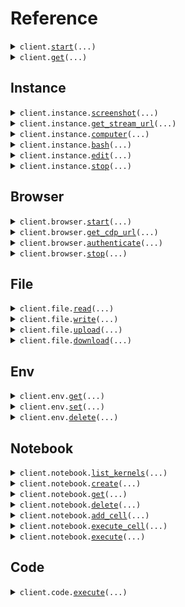 # Reference
<details><summary><code>client.<a href="src/scrapybara/base_client.py">start</a>(...)</code></summary>
<dl>
<dd>

#### 🔌 Usage

<dl>
<dd>

<dl>
<dd>

```python
from scrapybara import Scrapybara

client = Scrapybara(
    x_api_key="YOUR_X_API_KEY",
)
client.start()

```
</dd>
</dl>
</dd>
</dl>

#### ⚙️ Parameters

<dl>
<dd>

<dl>
<dd>

**instance_type:** `typing.Optional[DeploymentConfigInstanceType]` 
    
</dd>
</dl>

<dl>
<dd>

**timeout_hours:** `typing.Optional[float]` 
    
</dd>
</dl>

<dl>
<dd>

**request_options:** `typing.Optional[RequestOptions]` — Request-specific configuration.
    
</dd>
</dl>
</dd>
</dl>


</dd>
</dl>
</details>

<details><summary><code>client.<a href="src/scrapybara/base_client.py">get</a>(...)</code></summary>
<dl>
<dd>

#### 🔌 Usage

<dl>
<dd>

<dl>
<dd>

```python
from scrapybara import Scrapybara

client = Scrapybara(
    x_api_key="YOUR_X_API_KEY",
)
client.get(
    instance_id="instance_id",
)

```
</dd>
</dl>
</dd>
</dl>

#### ⚙️ Parameters

<dl>
<dd>

<dl>
<dd>

**instance_id:** `str` 
    
</dd>
</dl>

<dl>
<dd>

**request_options:** `typing.Optional[RequestOptions]` — Request-specific configuration.
    
</dd>
</dl>
</dd>
</dl>


</dd>
</dl>
</details>

## Instance
<details><summary><code>client.instance.<a href="src/scrapybara/instance/client.py">screenshot</a>(...)</code></summary>
<dl>
<dd>

#### 🔌 Usage

<dl>
<dd>

<dl>
<dd>

```python
from scrapybara import Scrapybara

client = Scrapybara(
    x_api_key="YOUR_X_API_KEY",
)
client.instance.screenshot(
    instance_id="instance_id",
)

```
</dd>
</dl>
</dd>
</dl>

#### ⚙️ Parameters

<dl>
<dd>

<dl>
<dd>

**instance_id:** `str` 
    
</dd>
</dl>

<dl>
<dd>

**request_options:** `typing.Optional[RequestOptions]` — Request-specific configuration.
    
</dd>
</dl>
</dd>
</dl>


</dd>
</dl>
</details>

<details><summary><code>client.instance.<a href="src/scrapybara/instance/client.py">get_stream_url</a>(...)</code></summary>
<dl>
<dd>

#### 🔌 Usage

<dl>
<dd>

<dl>
<dd>

```python
from scrapybara import Scrapybara

client = Scrapybara(
    x_api_key="YOUR_X_API_KEY",
)
client.instance.get_stream_url(
    instance_id="instance_id",
)

```
</dd>
</dl>
</dd>
</dl>

#### ⚙️ Parameters

<dl>
<dd>

<dl>
<dd>

**instance_id:** `str` 
    
</dd>
</dl>

<dl>
<dd>

**request_options:** `typing.Optional[RequestOptions]` — Request-specific configuration.
    
</dd>
</dl>
</dd>
</dl>


</dd>
</dl>
</details>

<details><summary><code>client.instance.<a href="src/scrapybara/instance/client.py">computer</a>(...)</code></summary>
<dl>
<dd>

#### 🔌 Usage

<dl>
<dd>

<dl>
<dd>

```python
from scrapybara import Scrapybara

client = Scrapybara(
    x_api_key="YOUR_X_API_KEY",
)
client.instance.computer(
    instance_id="instance_id",
    action="key",
)

```
</dd>
</dl>
</dd>
</dl>

#### ⚙️ Parameters

<dl>
<dd>

<dl>
<dd>

**instance_id:** `str` 
    
</dd>
</dl>

<dl>
<dd>

**action:** `Action` 
    
</dd>
</dl>

<dl>
<dd>

**coordinate:** `typing.Optional[typing.Sequence[int]]` 
    
</dd>
</dl>

<dl>
<dd>

**text:** `typing.Optional[str]` 
    
</dd>
</dl>

<dl>
<dd>

**request_options:** `typing.Optional[RequestOptions]` — Request-specific configuration.
    
</dd>
</dl>
</dd>
</dl>


</dd>
</dl>
</details>

<details><summary><code>client.instance.<a href="src/scrapybara/instance/client.py">bash</a>(...)</code></summary>
<dl>
<dd>

#### 🔌 Usage

<dl>
<dd>

<dl>
<dd>

```python
from scrapybara import Scrapybara

client = Scrapybara(
    x_api_key="YOUR_X_API_KEY",
)
client.instance.bash(
    instance_id="instance_id",
)

```
</dd>
</dl>
</dd>
</dl>

#### ⚙️ Parameters

<dl>
<dd>

<dl>
<dd>

**instance_id:** `str` 
    
</dd>
</dl>

<dl>
<dd>

**command:** `typing.Optional[str]` 
    
</dd>
</dl>

<dl>
<dd>

**restart:** `typing.Optional[bool]` 
    
</dd>
</dl>

<dl>
<dd>

**request_options:** `typing.Optional[RequestOptions]` — Request-specific configuration.
    
</dd>
</dl>
</dd>
</dl>


</dd>
</dl>
</details>

<details><summary><code>client.instance.<a href="src/scrapybara/instance/client.py">edit</a>(...)</code></summary>
<dl>
<dd>

#### 🔌 Usage

<dl>
<dd>

<dl>
<dd>

```python
from scrapybara import Scrapybara

client = Scrapybara(
    x_api_key="YOUR_X_API_KEY",
)
client.instance.edit(
    instance_id="instance_id",
    command="view",
    path="path",
)

```
</dd>
</dl>
</dd>
</dl>

#### ⚙️ Parameters

<dl>
<dd>

<dl>
<dd>

**instance_id:** `str` 
    
</dd>
</dl>

<dl>
<dd>

**command:** `Command` 
    
</dd>
</dl>

<dl>
<dd>

**path:** `str` 
    
</dd>
</dl>

<dl>
<dd>

**file_text:** `typing.Optional[str]` 
    
</dd>
</dl>

<dl>
<dd>

**view_range:** `typing.Optional[typing.Sequence[int]]` 
    
</dd>
</dl>

<dl>
<dd>

**old_str:** `typing.Optional[str]` 
    
</dd>
</dl>

<dl>
<dd>

**new_str:** `typing.Optional[str]` 
    
</dd>
</dl>

<dl>
<dd>

**insert_line:** `typing.Optional[int]` 
    
</dd>
</dl>

<dl>
<dd>

**request_options:** `typing.Optional[RequestOptions]` — Request-specific configuration.
    
</dd>
</dl>
</dd>
</dl>


</dd>
</dl>
</details>

<details><summary><code>client.instance.<a href="src/scrapybara/instance/client.py">stop</a>(...)</code></summary>
<dl>
<dd>

#### 🔌 Usage

<dl>
<dd>

<dl>
<dd>

```python
from scrapybara import Scrapybara

client = Scrapybara(
    x_api_key="YOUR_X_API_KEY",
)
client.instance.stop(
    instance_id="instance_id",
)

```
</dd>
</dl>
</dd>
</dl>

#### ⚙️ Parameters

<dl>
<dd>

<dl>
<dd>

**instance_id:** `str` 
    
</dd>
</dl>

<dl>
<dd>

**request_options:** `typing.Optional[RequestOptions]` — Request-specific configuration.
    
</dd>
</dl>
</dd>
</dl>


</dd>
</dl>
</details>

## Browser
<details><summary><code>client.browser.<a href="src/scrapybara/browser/client.py">start</a>(...)</code></summary>
<dl>
<dd>

#### 🔌 Usage

<dl>
<dd>

<dl>
<dd>

```python
from scrapybara import Scrapybara

client = Scrapybara(
    x_api_key="YOUR_X_API_KEY",
)
client.browser.start(
    instance_id="instance_id",
)

```
</dd>
</dl>
</dd>
</dl>

#### ⚙️ Parameters

<dl>
<dd>

<dl>
<dd>

**instance_id:** `str` 
    
</dd>
</dl>

<dl>
<dd>

**request_options:** `typing.Optional[RequestOptions]` — Request-specific configuration.
    
</dd>
</dl>
</dd>
</dl>


</dd>
</dl>
</details>

<details><summary><code>client.browser.<a href="src/scrapybara/browser/client.py">get_cdp_url</a>(...)</code></summary>
<dl>
<dd>

#### 🔌 Usage

<dl>
<dd>

<dl>
<dd>

```python
from scrapybara import Scrapybara

client = Scrapybara(
    x_api_key="YOUR_X_API_KEY",
)
client.browser.get_cdp_url(
    instance_id="instance_id",
)

```
</dd>
</dl>
</dd>
</dl>

#### ⚙️ Parameters

<dl>
<dd>

<dl>
<dd>

**instance_id:** `str` 
    
</dd>
</dl>

<dl>
<dd>

**request_options:** `typing.Optional[RequestOptions]` — Request-specific configuration.
    
</dd>
</dl>
</dd>
</dl>


</dd>
</dl>
</details>

<details><summary><code>client.browser.<a href="src/scrapybara/browser/client.py">authenticate</a>(...)</code></summary>
<dl>
<dd>

#### 📝 Description

<dl>
<dd>

<dl>
<dd>

Authenticate browser with Anon for all available apps
</dd>
</dl>
</dd>
</dl>

#### 🔌 Usage

<dl>
<dd>

<dl>
<dd>

```python
from scrapybara import Scrapybara

client = Scrapybara(
    x_api_key="YOUR_X_API_KEY",
)
client.browser.authenticate(
    instance_id="instance_id",
    context_id="context_id",
)

```
</dd>
</dl>
</dd>
</dl>

#### ⚙️ Parameters

<dl>
<dd>

<dl>
<dd>

**instance_id:** `str` 
    
</dd>
</dl>

<dl>
<dd>

**context_id:** `str` 
    
</dd>
</dl>

<dl>
<dd>

**request_options:** `typing.Optional[RequestOptions]` — Request-specific configuration.
    
</dd>
</dl>
</dd>
</dl>


</dd>
</dl>
</details>

<details><summary><code>client.browser.<a href="src/scrapybara/browser/client.py">stop</a>(...)</code></summary>
<dl>
<dd>

#### 🔌 Usage

<dl>
<dd>

<dl>
<dd>

```python
from scrapybara import Scrapybara

client = Scrapybara(
    x_api_key="YOUR_X_API_KEY",
)
client.browser.stop(
    instance_id="instance_id",
)

```
</dd>
</dl>
</dd>
</dl>

#### ⚙️ Parameters

<dl>
<dd>

<dl>
<dd>

**instance_id:** `str` 
    
</dd>
</dl>

<dl>
<dd>

**request_options:** `typing.Optional[RequestOptions]` — Request-specific configuration.
    
</dd>
</dl>
</dd>
</dl>


</dd>
</dl>
</details>

## File
<details><summary><code>client.file.<a href="src/scrapybara/file/client.py">read</a>(...)</code></summary>
<dl>
<dd>

#### 🔌 Usage

<dl>
<dd>

<dl>
<dd>

```python
from scrapybara import Scrapybara

client = Scrapybara(
    x_api_key="YOUR_X_API_KEY",
)
client.file.read(
    instance_id="instance_id",
    path="path",
)

```
</dd>
</dl>
</dd>
</dl>

#### ⚙️ Parameters

<dl>
<dd>

<dl>
<dd>

**instance_id:** `str` 
    
</dd>
</dl>

<dl>
<dd>

**path:** `str` 
    
</dd>
</dl>

<dl>
<dd>

**encoding:** `typing.Optional[str]` 
    
</dd>
</dl>

<dl>
<dd>

**request_options:** `typing.Optional[RequestOptions]` — Request-specific configuration.
    
</dd>
</dl>
</dd>
</dl>


</dd>
</dl>
</details>

<details><summary><code>client.file.<a href="src/scrapybara/file/client.py">write</a>(...)</code></summary>
<dl>
<dd>

#### 🔌 Usage

<dl>
<dd>

<dl>
<dd>

```python
from scrapybara import Scrapybara

client = Scrapybara(
    x_api_key="YOUR_X_API_KEY",
)
client.file.write(
    instance_id="instance_id",
    path="path",
    content="content",
)

```
</dd>
</dl>
</dd>
</dl>

#### ⚙️ Parameters

<dl>
<dd>

<dl>
<dd>

**instance_id:** `str` 
    
</dd>
</dl>

<dl>
<dd>

**path:** `str` 
    
</dd>
</dl>

<dl>
<dd>

**content:** `str` 
    
</dd>
</dl>

<dl>
<dd>

**encoding:** `typing.Optional[str]` 
    
</dd>
</dl>

<dl>
<dd>

**request_options:** `typing.Optional[RequestOptions]` — Request-specific configuration.
    
</dd>
</dl>
</dd>
</dl>


</dd>
</dl>
</details>

<details><summary><code>client.file.<a href="src/scrapybara/file/client.py">upload</a>(...)</code></summary>
<dl>
<dd>

#### 🔌 Usage

<dl>
<dd>

<dl>
<dd>

```python
from scrapybara import Scrapybara

client = Scrapybara(
    x_api_key="YOUR_X_API_KEY",
)
client.file.upload(
    instance_id="instance_id",
    path="path",
    content="content",
)

```
</dd>
</dl>
</dd>
</dl>

#### ⚙️ Parameters

<dl>
<dd>

<dl>
<dd>

**instance_id:** `str` 
    
</dd>
</dl>

<dl>
<dd>

**path:** `str` 
    
</dd>
</dl>

<dl>
<dd>

**content:** `str` 
    
</dd>
</dl>

<dl>
<dd>

**request_options:** `typing.Optional[RequestOptions]` — Request-specific configuration.
    
</dd>
</dl>
</dd>
</dl>


</dd>
</dl>
</details>

<details><summary><code>client.file.<a href="src/scrapybara/file/client.py">download</a>(...)</code></summary>
<dl>
<dd>

#### 🔌 Usage

<dl>
<dd>

<dl>
<dd>

```python
from scrapybara import Scrapybara

client = Scrapybara(
    x_api_key="YOUR_X_API_KEY",
)
client.file.download(
    instance_id="instance_id",
    path="path",
)

```
</dd>
</dl>
</dd>
</dl>

#### ⚙️ Parameters

<dl>
<dd>

<dl>
<dd>

**instance_id:** `str` 
    
</dd>
</dl>

<dl>
<dd>

**path:** `str` 
    
</dd>
</dl>

<dl>
<dd>

**request_options:** `typing.Optional[RequestOptions]` — Request-specific configuration.
    
</dd>
</dl>
</dd>
</dl>


</dd>
</dl>
</details>

## Env
<details><summary><code>client.env.<a href="src/scrapybara/env/client.py">get</a>(...)</code></summary>
<dl>
<dd>

#### 🔌 Usage

<dl>
<dd>

<dl>
<dd>

```python
from scrapybara import Scrapybara

client = Scrapybara(
    x_api_key="YOUR_X_API_KEY",
)
client.env.get(
    instance_id="instance_id",
)

```
</dd>
</dl>
</dd>
</dl>

#### ⚙️ Parameters

<dl>
<dd>

<dl>
<dd>

**instance_id:** `str` 
    
</dd>
</dl>

<dl>
<dd>

**request_options:** `typing.Optional[RequestOptions]` — Request-specific configuration.
    
</dd>
</dl>
</dd>
</dl>


</dd>
</dl>
</details>

<details><summary><code>client.env.<a href="src/scrapybara/env/client.py">set</a>(...)</code></summary>
<dl>
<dd>

#### 🔌 Usage

<dl>
<dd>

<dl>
<dd>

```python
from scrapybara import Scrapybara

client = Scrapybara(
    x_api_key="YOUR_X_API_KEY",
)
client.env.set(
    instance_id="instance_id",
    variables={"key": "value"},
)

```
</dd>
</dl>
</dd>
</dl>

#### ⚙️ Parameters

<dl>
<dd>

<dl>
<dd>

**instance_id:** `str` 
    
</dd>
</dl>

<dl>
<dd>

**variables:** `typing.Dict[str, str]` 
    
</dd>
</dl>

<dl>
<dd>

**request_options:** `typing.Optional[RequestOptions]` — Request-specific configuration.
    
</dd>
</dl>
</dd>
</dl>


</dd>
</dl>
</details>

<details><summary><code>client.env.<a href="src/scrapybara/env/client.py">delete</a>(...)</code></summary>
<dl>
<dd>

#### 🔌 Usage

<dl>
<dd>

<dl>
<dd>

```python
from scrapybara import Scrapybara

client = Scrapybara(
    x_api_key="YOUR_X_API_KEY",
)
client.env.delete(
    instance_id="instance_id",
    keys=["keys"],
)

```
</dd>
</dl>
</dd>
</dl>

#### ⚙️ Parameters

<dl>
<dd>

<dl>
<dd>

**instance_id:** `str` 
    
</dd>
</dl>

<dl>
<dd>

**keys:** `typing.Sequence[str]` 
    
</dd>
</dl>

<dl>
<dd>

**request_options:** `typing.Optional[RequestOptions]` — Request-specific configuration.
    
</dd>
</dl>
</dd>
</dl>


</dd>
</dl>
</details>

## Notebook
<details><summary><code>client.notebook.<a href="src/scrapybara/notebook/client.py">list_kernels</a>(...)</code></summary>
<dl>
<dd>

#### 🔌 Usage

<dl>
<dd>

<dl>
<dd>

```python
from scrapybara import Scrapybara

client = Scrapybara(
    x_api_key="YOUR_X_API_KEY",
)
client.notebook.list_kernels(
    instance_id="instance_id",
)

```
</dd>
</dl>
</dd>
</dl>

#### ⚙️ Parameters

<dl>
<dd>

<dl>
<dd>

**instance_id:** `str` 
    
</dd>
</dl>

<dl>
<dd>

**request_options:** `typing.Optional[RequestOptions]` — Request-specific configuration.
    
</dd>
</dl>
</dd>
</dl>


</dd>
</dl>
</details>

<details><summary><code>client.notebook.<a href="src/scrapybara/notebook/client.py">create</a>(...)</code></summary>
<dl>
<dd>

#### 🔌 Usage

<dl>
<dd>

<dl>
<dd>

```python
from scrapybara import Scrapybara

client = Scrapybara(
    x_api_key="YOUR_X_API_KEY",
)
client.notebook.create(
    instance_id="instance_id",
    name="name",
)

```
</dd>
</dl>
</dd>
</dl>

#### ⚙️ Parameters

<dl>
<dd>

<dl>
<dd>

**instance_id:** `str` 
    
</dd>
</dl>

<dl>
<dd>

**name:** `str` 
    
</dd>
</dl>

<dl>
<dd>

**kernel_name:** `typing.Optional[str]` 
    
</dd>
</dl>

<dl>
<dd>

**request_options:** `typing.Optional[RequestOptions]` — Request-specific configuration.
    
</dd>
</dl>
</dd>
</dl>


</dd>
</dl>
</details>

<details><summary><code>client.notebook.<a href="src/scrapybara/notebook/client.py">get</a>(...)</code></summary>
<dl>
<dd>

#### 🔌 Usage

<dl>
<dd>

<dl>
<dd>

```python
from scrapybara import Scrapybara

client = Scrapybara(
    x_api_key="YOUR_X_API_KEY",
)
client.notebook.get(
    instance_id="instance_id",
    notebook_id="notebook_id",
)

```
</dd>
</dl>
</dd>
</dl>

#### ⚙️ Parameters

<dl>
<dd>

<dl>
<dd>

**instance_id:** `str` 
    
</dd>
</dl>

<dl>
<dd>

**notebook_id:** `str` 
    
</dd>
</dl>

<dl>
<dd>

**request_options:** `typing.Optional[RequestOptions]` — Request-specific configuration.
    
</dd>
</dl>
</dd>
</dl>


</dd>
</dl>
</details>

<details><summary><code>client.notebook.<a href="src/scrapybara/notebook/client.py">delete</a>(...)</code></summary>
<dl>
<dd>

#### 🔌 Usage

<dl>
<dd>

<dl>
<dd>

```python
from scrapybara import Scrapybara

client = Scrapybara(
    x_api_key="YOUR_X_API_KEY",
)
client.notebook.delete(
    instance_id="instance_id",
    notebook_id="notebook_id",
)

```
</dd>
</dl>
</dd>
</dl>

#### ⚙️ Parameters

<dl>
<dd>

<dl>
<dd>

**instance_id:** `str` 
    
</dd>
</dl>

<dl>
<dd>

**notebook_id:** `str` 
    
</dd>
</dl>

<dl>
<dd>

**request_options:** `typing.Optional[RequestOptions]` — Request-specific configuration.
    
</dd>
</dl>
</dd>
</dl>


</dd>
</dl>
</details>

<details><summary><code>client.notebook.<a href="src/scrapybara/notebook/client.py">add_cell</a>(...)</code></summary>
<dl>
<dd>

#### 🔌 Usage

<dl>
<dd>

<dl>
<dd>

```python
from scrapybara import Scrapybara

client = Scrapybara(
    x_api_key="YOUR_X_API_KEY",
)
client.notebook.add_cell(
    instance_id="instance_id",
    notebook_id="notebook_id",
    type="code",
    content="content",
)

```
</dd>
</dl>
</dd>
</dl>

#### ⚙️ Parameters

<dl>
<dd>

<dl>
<dd>

**instance_id:** `str` 
    
</dd>
</dl>

<dl>
<dd>

**notebook_id:** `str` 
    
</dd>
</dl>

<dl>
<dd>

**type:** `CellType` 
    
</dd>
</dl>

<dl>
<dd>

**content:** `str` 
    
</dd>
</dl>

<dl>
<dd>

**metadata:** `typing.Optional[typing.Dict[str, typing.Optional[typing.Any]]]` 
    
</dd>
</dl>

<dl>
<dd>

**request_options:** `typing.Optional[RequestOptions]` — Request-specific configuration.
    
</dd>
</dl>
</dd>
</dl>


</dd>
</dl>
</details>

<details><summary><code>client.notebook.<a href="src/scrapybara/notebook/client.py">execute_cell</a>(...)</code></summary>
<dl>
<dd>

#### 🔌 Usage

<dl>
<dd>

<dl>
<dd>

```python
from scrapybara import Scrapybara

client = Scrapybara(
    x_api_key="YOUR_X_API_KEY",
)
client.notebook.execute_cell(
    instance_id="instance_id",
    notebook_id="notebook_id",
    cell_id="cell_id",
)

```
</dd>
</dl>
</dd>
</dl>

#### ⚙️ Parameters

<dl>
<dd>

<dl>
<dd>

**instance_id:** `str` 
    
</dd>
</dl>

<dl>
<dd>

**notebook_id:** `str` 
    
</dd>
</dl>

<dl>
<dd>

**cell_id:** `str` 
    
</dd>
</dl>

<dl>
<dd>

**timeout:** `typing.Optional[int]` 
    
</dd>
</dl>

<dl>
<dd>

**request_options:** `typing.Optional[RequestOptions]` — Request-specific configuration.
    
</dd>
</dl>
</dd>
</dl>


</dd>
</dl>
</details>

<details><summary><code>client.notebook.<a href="src/scrapybara/notebook/client.py">execute</a>(...)</code></summary>
<dl>
<dd>

#### 🔌 Usage

<dl>
<dd>

<dl>
<dd>

```python
from scrapybara import Scrapybara

client = Scrapybara(
    x_api_key="YOUR_X_API_KEY",
)
client.notebook.execute(
    instance_id="instance_id",
    notebook_id="notebook_id",
)

```
</dd>
</dl>
</dd>
</dl>

#### ⚙️ Parameters

<dl>
<dd>

<dl>
<dd>

**instance_id:** `str` 
    
</dd>
</dl>

<dl>
<dd>

**notebook_id:** `str` 
    
</dd>
</dl>

<dl>
<dd>

**timeout:** `typing.Optional[int]` 
    
</dd>
</dl>

<dl>
<dd>

**request_options:** `typing.Optional[RequestOptions]` — Request-specific configuration.
    
</dd>
</dl>
</dd>
</dl>


</dd>
</dl>
</details>

## Code
<details><summary><code>client.code.<a href="src/scrapybara/code/client.py">execute</a>(...)</code></summary>
<dl>
<dd>

#### 🔌 Usage

<dl>
<dd>

<dl>
<dd>

```python
from scrapybara import Scrapybara

client = Scrapybara(
    x_api_key="YOUR_X_API_KEY",
)
client.code.execute(
    instance_id="instance_id",
    code="code",
)

```
</dd>
</dl>
</dd>
</dl>

#### ⚙️ Parameters

<dl>
<dd>

<dl>
<dd>

**instance_id:** `str` 
    
</dd>
</dl>

<dl>
<dd>

**code:** `str` 
    
</dd>
</dl>

<dl>
<dd>

**kernel_name:** `typing.Optional[str]` 
    
</dd>
</dl>

<dl>
<dd>

**timeout:** `typing.Optional[int]` 
    
</dd>
</dl>

<dl>
<dd>

**request_options:** `typing.Optional[RequestOptions]` — Request-specific configuration.
    
</dd>
</dl>
</dd>
</dl>


</dd>
</dl>
</details>

